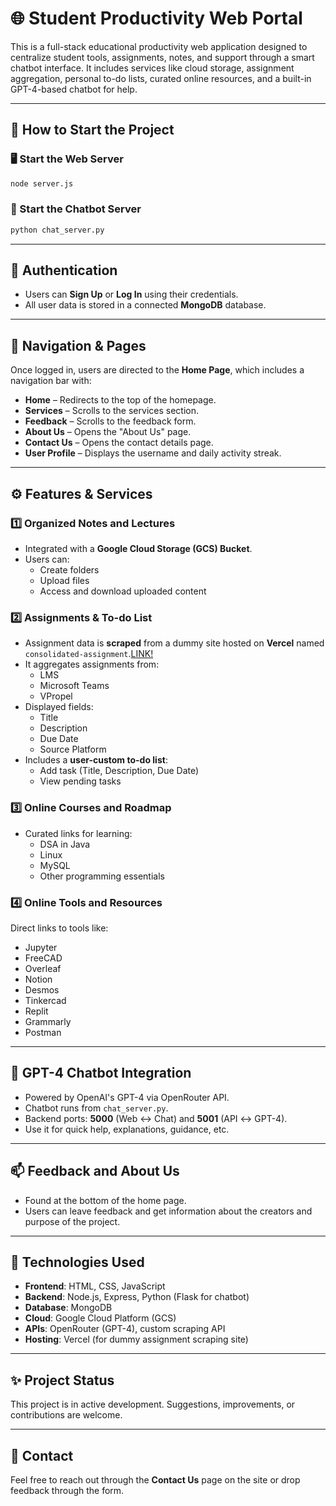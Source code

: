# 🌐 Student Productivity Web Portal

This is a full-stack educational productivity web application designed to centralize student tools, assignments, notes, and support through a smart chatbot interface. It includes services like cloud storage, assignment aggregation, personal to-do lists, curated online resources, and a built-in GPT-4-based chatbot for help.

---

## 🚀 How to Start the Project

### 🖥️ Start the Web Server
```bash
node server.js
```

### 💬 Start the Chatbot Server
```bash
python chat_server.py
```

---

## 🔐 Authentication

- Users can **Sign Up** or **Log In** using their credentials.
- All user data is stored in a connected **MongoDB** database.

---

## 🧭 Navigation & Pages

Once logged in, users are directed to the **Home Page**, which includes a navigation bar with:

- **Home** – Redirects to the top of the homepage.
- **Services** – Scrolls to the services section.
- **Feedback** – Scrolls to the feedback form.
- **About Us** – Opens the "About Us" page.
- **Contact Us** – Opens the contact details page.
- **User Profile** – Displays the username and daily activity streak.

---

## ⚙️ Features & Services

### 1️⃣ Organized Notes and Lectures

- Integrated with a **Google Cloud Storage (GCS) Bucket**.
- Users can:
  - Create folders
  - Upload files
  - Access and download uploaded content

### 2️⃣ Assignments & To-do List

- Assignment data is **scraped** from a dummy site hosted on **Vercel** named `consolidated-assignment`.[LINK!](https://github.com/Preygle/consolodated-assignment)
- It aggregates assignments from:
  - LMS
  - Microsoft Teams
  - VPropel
- Displayed fields:
  - Title
  - Description
  - Due Date
  - Source Platform
- Includes a **user-custom to-do list**:
  - Add task (Title, Description, Due Date)
  - View pending tasks

### 3️⃣ Online Courses and Roadmap

- Curated links for learning:
  - DSA in Java
  - Linux
  - MySQL
  - Other programming essentials

### 4️⃣ Online Tools and Resources

Direct links to tools like:
- Jupyter
- FreeCAD
- Overleaf
- Notion
- Desmos
- Tinkercad
- Replit
- Grammarly
- Postman

---

## 🤖 GPT-4 Chatbot Integration

- Powered by OpenAI's GPT-4 via OpenRouter API.
- Chatbot runs from `chat_server.py`.
- Backend ports: **5000** (Web ↔️ Chat) and **5001** (API ↔️ GPT-4).
- Use it for quick help, explanations, guidance, etc.

---

## 📫 Feedback and About Us

- Found at the bottom of the home page.
- Users can leave feedback and get information about the creators and purpose of the project.

---

## 📂 Technologies Used

- **Frontend**: HTML, CSS, JavaScript
- **Backend**: Node.js, Express, Python (Flask for chatbot)
- **Database**: MongoDB
- **Cloud**: Google Cloud Platform (GCS)
- **APIs**: OpenRouter (GPT-4), custom scraping API
- **Hosting**: Vercel (for dummy assignment scraping site)

---

## ✨ Project Status

This project is in active development. Suggestions, improvements, or contributions are welcome.

---

## 📧 Contact

Feel free to reach out through the **Contact Us** page on the site or drop feedback through the form.
